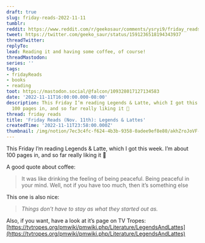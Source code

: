 ```yaml
---
draft: true
slug: friday-reads-2022-11-11
tumblr:
reddit: https://www.reddit.com/r/geekosaur/comments/ysryi9/friday_reads_nov_11th_legends_lattes/
tweet: https://twitter.com/geeko_saur/status/1591236518194343937
threadTwitter:
replyTo:
lead: Reading it and having some coffee, of course!
threadMastodon:
series: ''
tags:
- fridayReads
- books
- reading
toot: https://mastodon.social/@falcon/109328017127134583
date: '2022-11-11T16:00:00.000-08:00'
description: This Friday I’m reading Legends & Latte, which I got this week. I’m about
  100 pages in, and so far really liking it 🙂
thread: friday reads
title: 'Friday Reads (Nov. 11th): Legends & Lattes'
createdTime: '2022-11-11T23:58:00.000Z'
thumbnail: /img/notion/7ec3c4fc-f624-4b3b-9358-0adee9ef8e80/akhZroJoVF-1000.jpeg
---
```


This Friday I’m reading Legends & Latte, which I got this week. I’m about 100 pages in, and so far really liking it 🙂

A good quote about coffee:

> It was like drinking the feeling of being peaceful. Being peaceful in your mind. Well, not if you have too much, then it’s something else

This one is also nice:

> _Things don’t have to stay as what they started out as._

Also, if you want, have a look at it’s page on TV Tropes: [https://tvtropes.org/pmwiki/pmwiki.php/Literature/LegendsAndLattes](https://tvtropes.org/pmwiki/pmwiki.php/Literature/LegendsAndLattes)